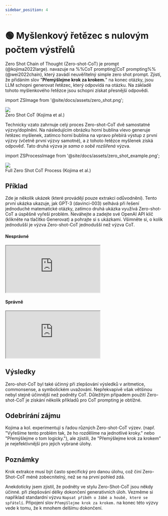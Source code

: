 ```yaml
---
sidebar_position: 4
---
```


# 🟢 Myšlenkový řetězec s nulovým počtem výstřelů


Zero Shot Chain of Thought (Zero-shot-CoT) je prompt (@kojima2022large). 
navazuje na %%CoT prompting|CoT prompting%% (@wei2022chain), který zavádí neuvěřitelný 
simple zero shot prompt. Zjistí, že přidáním slov "**Přemýšlejme krok za krokem.**" na konec otázky, jsou LLM schopni generovat řetězec, který odpovídá na otázku. Na základě tohoto myšlenkového řetězce jsou schopni
získat přesnější odpovědi.

import ZSImage from '@site/docs/assets/zero_shot.png';

<div style={{textAlign: 'center'}}>
  <img src={ZSImage} style={{width: "500px"}} />
</div>

<div style={{textAlign: 'center'}}>
Zero Shot CoT (Kojima et al.)
</div>

Technicky vzato zahrnuje celý proces Zero-shot-CoT dvě samostatné výzvy/doplnění. 
Na následujícím obrázku horní bublina vlevo generuje řetězec myšlenek, zatímco horní bublina na
vpravo přebírá výstup z první výzvy (včetně první výzvy samotné),
a z tohoto řetězce myšlenek získá odpověď. Tato druhá výzva je _sama o sobě rozšířená_ výzva.

import ZSProcessImage from '@site/docs/assets/zero_shot_example.png';

<div style={{textAlign: 'center'}}>
  <img src={ZSProcessImage} style={{width: "500px"}} />
</div>

<div style={{textAlign: 'center'}}>
Full Zero Shot CoT Process (Kojima et al.)
</div>

## Příklad

Zde je několik ukázek (které provádějí pouze extrakci odůvodnění). Tento první
ukázka ukazuje, jak GPT-3 (davinci-003) selhává při řešení jednoduché matematické otázky, zatímco druhá ukázka využívá 
Zero-shot-CoT a úspěšně vyřeší problém. Neváhejte a zadejte své
OpenAI API klíč (klikněte na tlačítko Generovat) a pohrajte si s ukázkami. Všimněte si, o kolik jednodušší
je výzva Zero-shot-CoT jednodušší než výzva CoT.

#### Nesprávné

<iframe
    src="https://embed.learnprompting.org/embed?config=eyJ0b3BQIjoxLCJ0ZW1wZXJhdHVyZSI6MC43LCJtYXhUb2tlbnMiOjI1Niwib3V0cHV0IjoiSm9obiBoYXMgOCBwZWFycy4iLCJwcm9tcHQiOiJJZiBKb2huIGhhcyA1IHBlYXJzLCB0aGVuIGVhdHMgMiwgYW5kIGJ1eXMgNSBtb3JlLCB0aGVuIGdpdmVzIDMgdG8gaGlzIGZyaWVuZCwgaG93IG1hbnkgcGVhcnMgZG9lcyBoZSBoYXZlPyIsIm1vZGVsIjoidGV4dC1kYXZpbmNpLTAwMyJ9"
    style={{width:"100%", height:"500px", border:"0", borderRadius:"4px", overflow:"hidden"}}
    sandbox="allow-forms allow-modals allow-popups allow-presentation allow-same-origin allow-scripts"
></iframe>


#### Správně

<iframe
    src="https://embed.learnprompting.org/embed?config=eyJ0b3BQIjoxLCJ0ZW1wZXJhdHVyZSI6MC43LCJtYXhUb2tlbnMiOjI1Niwib3V0cHV0IjoiSm9obiBzdGFydHMgd2l0aCA1IHBlYXJzLiBIZSBlYXRzIDIgcGVhcnMsIGxlYXZpbmcgaGltIHdpdGggMyBwZWFycy4gSGUgYnV5cyA1IG1vcmUgcGVhcnMsIGdpdmluZyBoaW0gYSB0b3RhbCBvZiA4IHBlYXJzLiBIZSBnaXZlcyAzIHBlYXJzIHRvIGhpcyBmcmllbmQsIGxlYXZpbmcgaGltIHdpdGggb25seSA1IHBlYXJzLiIsInByb21wdCI6IklmIEpvaG4gaGFzIDUgcGVhcnMsIHRoZW4gZWF0cyAyLCBhbmQgYnV5cyA1IG1vcmUsIHRoZW4gZ2l2ZXMgMyB0byBoaXMgZnJpZW5kLCBob3cgbWFueSBwZWFycyBkb2VzIGhlIGhhdmU%2FXG5cbkxldCdzIHRoaW5rIHN0ZXAgYnkgc3RlcC4iLCJtb2RlbCI6InRleHQtZGF2aW5jaS0wMDMifQ%3D%3D"
    style={{width:"100%", height:"500px", border:"0", borderRadius:"4px", overflow:"hidden"}}
    sandbox="allow-forms allow-modals allow-popups allow-presentation allow-same-origin allow-scripts"
></iframe>

## Výsledky
Zero-shot-CoT byl také účinný při zlepšování výsledků v aritmetice, commonsense, 
a symbolickém uvažování. Nepřekvapivě však většinou nebyl stejně 
účinnější než podněty CoT. Důležitým případem použití Zero-shot-CoT je získání
několik příkladů pro CoT prompting je obtížné. 

## Odebrírání zájmu

Kojima a kol. experimentují s řadou různých Zero-shot-CoT výzev. 
(např. "Vyřešíme tento problém tak, že ho rozdělíme na jednotlivé kroky." nebo "Přemýšlejme o tom logicky."), ale zjistili, že "Přemýšlejme krok za krokem" je nejefektivnější pro jejich
vybrané úlohy.



## Poznámky

Krok extrakce musí být často specifický pro danou úlohu, což činí Zero-Shot-CoT méně
zobecnitelný, než se na první pohled zdá.

Anekdoticky jsem zjistil, že podněty ve stylu Zero-Shot-CoT jsou někdy účinné. 
při zlepšování délky dokončení generativních úloh. Vezměme si například
standardní výzvu `Napsat příběh o žábě a houbě, které se spřátelí`.
Připojení slov `Přemýšlejme krok za krokem.` na konec této výzvy vede k tomu, že
k mnohem delšímu dokončení.
